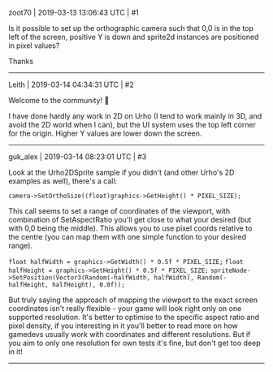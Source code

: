 zoot70 | 2019-03-13 13:06:43 UTC | #1

Is it possible to set up the orthographic camera such that 0,0 is in the top left of the screen, positive Y is down and sprite2d instances are positioned in pixel values?

Thanks

-------------------------

Leith | 2019-03-14 04:34:31 UTC | #2

Welcome to the community! :confetti_ball:

I have done hardly any work in 2D on Urho (I tend to work mainly in 3D, and avoid the 2D world when I can), but the UI system uses the top left corner for the origin.
Higher Y values are lower down the screen.

-------------------------

guk_alex | 2019-03-14 08:23:01 UTC | #3

Look at the Urho2DSprite sample if you didn't (and other Urho's 2D examples as well), there's a call:

`camera->SetOrthoSize((float)graphics->GetHeight() * PIXEL_SIZE);`

This call seems to set a range of coordinates of the viewport, with combination of SetAspectRatio you'll get close to what your desired  (but with 0,0 being the middle). This allows you to use pixel coords relative to the centre (you can map them with one simple function to your desired range).

`float halfWidth = graphics->GetWidth() * 0.5f * PIXEL_SIZE;`
`float halfHeight = graphics->GetHeight() * 0.5f * PIXEL_SIZE;`
`spriteNode->SetPosition(Vector3(Random(-halfWidth, halfWidth), Random(-halfHeight, halfHeight), 0.0f));`

But truly saying the approach of mapping the viewport to the exact screen coordinates isn't really flexible - your game will look right only on one supported resolution. It's better to optimise to the specific aspect ratio and pixel density, if you interesting in it you'll better to read more on how gamedevs usually work with coordinates and different resolutions. But if you aim to only one resolution for own tests it's fine, but don't get too deep in it!

-------------------------

